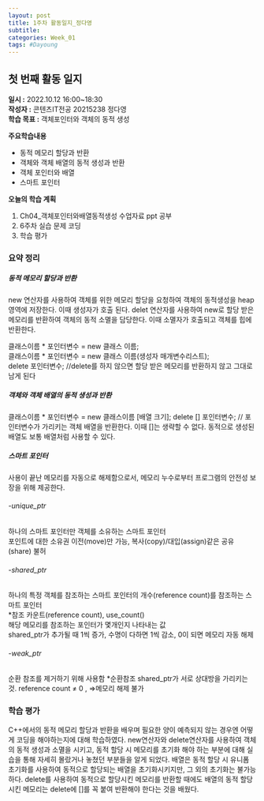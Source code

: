 ```yaml
---
layout: post
title: 1주차 활동일지_정다영
subtitle: 
categories: Week_01
tags: #Dayoung
---
```

## 첫 번째 활동 일지
**일시 :** 2022.10.12 16:00~18:30  
**작성자 :** 콘텐츠IT전공 20215238 정다영   
**학습 목표 :** 객체포인터와 객체의 동적 생성  

**주요학습내용**
- 동적 메모리 할당과 반환
- 객체와 객체 배열의 동적 생성과 반환
- 객체 포인터와 배열
- 스마트 포인터  

**오늘의 학습 계획**
1. Ch04_객체포인터와배열동적생성 수업자료 ppt 공부
2. 6주차 실습 문제 코딩  
3. 학습 평가
### 요약 정리

##### 동적 메모리 할당과 반환
new 연산자를 사용하여 객체를 위한 메모리 할당을 요청하여 객체의 동적생성을  heap영역에 저장한다. 이때 생성자가 호출 된다.
delet 연산자를 사용하여 new로 할당 받은 메모리를 반환하여 객체의 동적 소멸을 담당한다. 이때 소멸자가 호출되고 객체를 힙에 반환한다.

클래스이름 * 포인터변수 = new 클래스 이름;   
클래스이름 * 포인터변수 = new 클래스 이름(생성자 매개변수리스트);   
delete 포인터변수;   //delete를 하지 않으면 할당 받은 메모리를 반환하지 않고 그대로 남게 된다

##### 객체와 객체 배열의 동적 생성과 반환

클래스이름 * 포인터변수 = new 클래스이름 [배열 크기];
delete [] 포인터변수; // 포인터변수가 가리키는 객체 배열을 반환한다. 이때 []는 생략할 수 없다.
동적으로 생성된 배열도 보통 배열처럼 사용할 수 있다.

##### 스마트 포인터  

사용이 끝난 메모리를 자동으로 해제함으로서, 메모리 누수로부터 프로그램의 안전성 보장을 위해 제공한다. 

###### -unique_ptr   
하나의 스마트 포인터만 객체를 소유하는 스마트 포인터   
포인트에 대한 소유권 이전(move)만 가능, 복사(copy)/대입(assign)같은 공유(share) 불허

###### -shared_ptr   
하나의 특정 객체를 참조하는 스마트 포인터의 개수(reference count)를 참조하는 스마트 포인터   
*참조 카운트(reference count), use_count()   
해당 메모리를 참조하는 포인터가 몇개인지 나타내는 값   
shared_ptr가 추가될 때 1씩 증가, 수명이 다하면 1씩 감소, 0이 되면 메모리 자동 해제   

###### -weak_ptr   
순환 참조를 제거하기 위해 사용함
*순환참조
shared_ptr가 서로 상대방을 가리키는 것. reference count ≠ 0 , =>메모리 해제 불가

### 학습 평가   
C++에서의 동적 메모리 할당과 반환을 배우며 필요한 양이 예측되지 않는 경우엔 어떻게 코딩을 해야하는지에 대해 학습하였다. new연산자와 delete연산자를 사용하여 객체의 동적 생성과 소멸을 시키고, 동적 할당 시 메모리를 초기화 해야 하는 부분에 대해 실습을 통해 자세히 몰랐거나 놓쳤던 부분들을 알게 되었다. 배열은 동적 할당 시 유니폼 초기화를 사용하여 동적으로 할당되는 배열을 초기화시키지만, 그 외의 초기화는 불가능하다. delete를 사용하여 동적으로 할당시킨 메모리를 반환할 때에도 배열의 동적 할당시킨 메모리는 delete에 []를 꼭 붙여 반환해야 한다는 것을 배웠다. 
